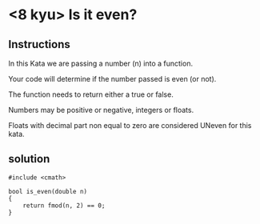 # <8 kyu> Is it even?

## Instructions

In this Kata we are passing a number (n) into a function.

Your code will determine if the number passed is even (or not).

The function needs to return either a true or false.

Numbers may be positive or negative, integers or floats.

Floats with decimal part non equal to zero are considered UNeven for this kata.

## solution

```
#include <cmath>

bool is_even(double n)
{
    return fmod(n, 2) == 0;
}
```
